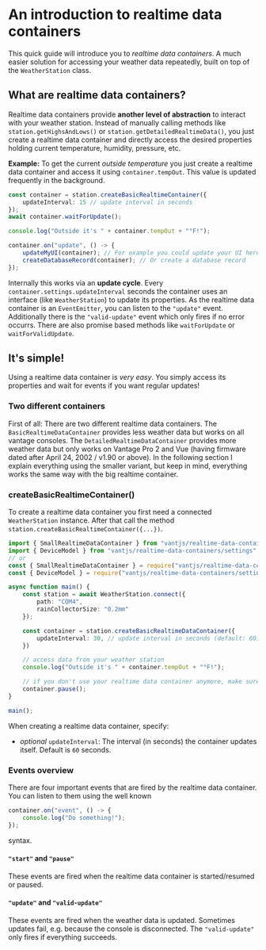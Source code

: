 # An introduction to realtime data containers

This quick guide will introduce you to _realtime data containers_. A much easier solution for accessing your weather data repeatedly, built on top of the `WeatherStation` class.

## What are realtime data containers?

Realtime data containers provide **another level of abstraction** to interact with your weather station. Instead of manually calling methods like `station.getHighsAndLows()` or `station.getDetailedRealtimeData()`, you just create a realtime data container and directly access the desired properties holding current temperature, humidity, pressure, etc. 

**Example:** To get the current _outside temperature_ you just create a realtime data container and access it using `container.tempOut`. This value is updated frequently in the background.
```ts
const container = station.createBasicRealtimeContainer({
    updateInterval: 15 // update interval in seconds
});
await container.waitForUpdate();

console.log("Outside it's " + container.tempOut + "°F!");

container.on("update", () -> {
    updateMyUI(container); // For example you could update your UI here
    createDatabaseRecord(container); // Or create a database record 
});
```

Internally this works via an **update cycle**. Every `container.settings.updateInterval` seconds the container uses an interface (like `WeatherStation`) to update its properties. As the realtime data container is an `EventEmitter`, you can listen to the `"update"` event. Additionally there is the `"valid-update"` event which only fires if no error occurrs. There are also promise based methods like `waitForUpdate` or `waitForValidUpdate`.

## It's simple!

Using a realtime data container is _very easy_. You simply access its properties and wait for events if you want regular updates!

### Two different containers

First of all: There are two different realtime data containers. The `BasicRealtimeDataContainer` provides less weather data but works on all vantage consoles. The `DetailedRealtimeDataContainer` provides more weather data but only works on Vantage Pro 2 and Vue (having firmware dated after April 24, 2002 / v1.90 or above).
In the following section I explain everything using the smaller variant, but keep in mind, everything works the same way with the big realtime container.

### createBasicRealtimeContainer()

To create a realtime data container you first need a connected `WeatherStation` instance. After that call the method `station.createBasicRealtimeContainer({...})`.

```ts
import { SmallRealtimeDataContainer } from "vantjs/realtime-data-containers";
import { DeviceModel } from "vantjs/realtime-data-containers/settings";
// or
const { SmallRealtimeDataContainer } = require("vantjs/realtime-data-containers");
const { DeviceModel } = require("vantjs/realtime-data-containers/settings");

async function main() {
    const station = await WeatherStation.connect({
        path: "COM4",
        rainCollectorSize: "0.2mm"
    });

    const container = station.createBasicRealtimeDataContainer({
        updateInterval: 30, // update interval in seconds (default: 60)
    })

    // access data from your weather station
    console.log("Outside it's " + container.tempOut + "°F!");

    // if you don't use your realtime data container anymore, make sure to pause it!
    container.pause(); 
}

main();
```

When creating a realtime data container, specify:

-   _optional_ `updateInterval`: The interval (in seconds) the container updates itself. Default is `60` seconds.

### Events overview

There are four important events that are fired by the realtime data container.
You can listen to them using the well known
```ts
container.on("event", () -> {
    console.log("Do something!");
});
```
syntax.

#### `"start"` and `"pause"`

These events are fired when the realtime data container is started/resumed or paused.

#### `"update"` and `"valid-update"`

These events are fired when the weather data is updated. Sometimes updates fail, e.g. because the console is disconnected. The `"valid-update"` only fires if everything succeeds.
